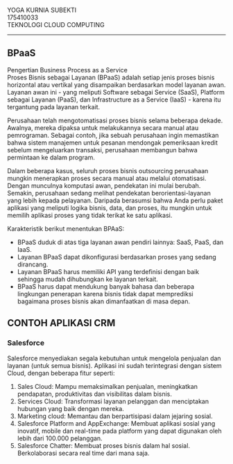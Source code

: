 YOGA KURNIA SUBEKTI  
175410033  
TEKNOLOGI CLOUD COMPUTING 
***
## BPaaS
Pengertian Business Process as a Service   
Proses Bisnis sebagai Layanan (BPaaS) adalah setiap jenis proses bisnis horizontal atau vertikal yang disampaikan berdasarkan model layanan awan. Layanan awan ini - yang meliputi Software sebagai Service (SaaS), Platform sebagai Layanan (PaaS), dan Infrastructure as a Service (IaaS) - karena itu tergantung pada layanan terkait. 

Perusahaan telah mengotomatisasi proses bisnis selama beberapa dekade. Awalnya, mereka dipaksa untuk melakukannya secara manual atau pemrograman. Sebagai contoh, jika sebuah perusahaan ingin memastikan bahwa sistem manajemen untuk pesanan mendongak pemeriksaan kredit sebelum mengeluarkan transaksi, perusahaan membangun bahwa permintaan ke dalam program. 

Dalam beberapa kasus, seluruh proses bisnis outsourcing perusahaan mungkin menerapkan proses secara manual atau melalui otomatisasi. Dengan munculnya komputasi awan, pendekatan ini mulai berubah. Semakin, perusahaan sedang melihat pendekatan berorientasi-layanan yang lebih kepada pelayanan. Daripada berasumsi bahwa Anda perlu paket aplikasi yang meliputi logika bisnis, data, dan proses, itu mungkin untuk memilih aplikasi proses yang tidak terikat ke satu aplikasi.

  
Karakteristik berikut menentukan BPAaS:  

- BPaaS duduk di atas tiga layanan awan pendiri lainnya: SaaS, PaaS, dan IaaS.
- Layanan BPaaS dapat dikonfigurasi berdasarkan proses yang sedang dirancang.
- Layanan BPaaS harus memiliki API yang terdefinisi dengan baik sehingga mudah dihubungkan ke layanan terkait.
- BPaaS harus dapat mendukung banyak bahasa dan beberapa lingkungan penerapan karena bisnis tidak dapat memprediksi bagaimana proses bisnis akan dimanfaatkan di masa depan.  

## CONTOH APLIKASI CRM  
### Salesforce  
Salesforce menyediakan segala kebutuhan untuk mengelola penjualan dan layanan (untuk semua bisnis). Aplikasi ini sudah terintegrasi dengan sistem Cloud, dengan beberapa fitur seperti:  

1. Sales Cloud: Mampu memaksimalkan penjualan, meningkatkan pendapatan, produktivitas dan visibilitas dalam bisnis.  
2. Services Cloud: Transformasi layanan pelanggan dan menciptakan hubungan yang baik dengan mereka.
3. Marketing cloud: Memantau dan berpartisipasi dalam jejaring sosial.
4. Salesforce Platform and AppExchange: Membuat aplikasi sosial yang inovatif, mobile dan real-time pada platform yang dapat digunakan oleh lebih dari 100.000 pelanggan.
5. Salesforce Chatter: Membuat proses bisnis dalam hal sosial. Berkolaborasi secara real time dari mana saja.



